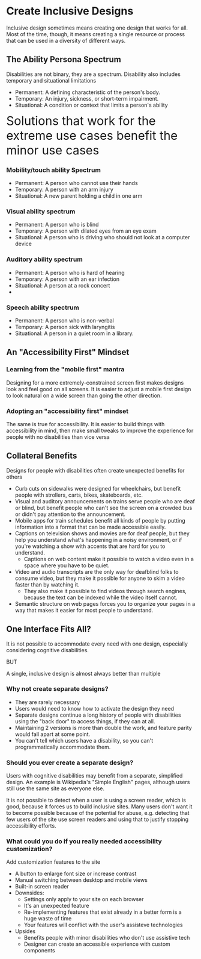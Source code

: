 # Create Inclusive Designs

Inclusive design sometimes means creating one design that works for all. Most of the time, though, it means creating a single resource or process that can be used in a diversity of different ways.

## The Ability Persona Spectrum

Disabilities are not binary, they are a spectrum. Disability also includes temporary and situational limitations

- Permanent: A defining characteristic of the person's body.
- Temporary: An injury, sickness, or short-term impairment.
- Situational: A condition or context that limits a person's ability

<font size="6">Solutions that work for the extreme use cases benefit the minor use cases</font>

### Mobility/touch ability Spectrum

- Permanent: A person who cannot use their hands
- Temporary: A person with an arm injury
- Situational: A new parent holding a child in one arm

### Visual ability spectrum

- Permanent: A person who is blind
- Temporary: A person with dilated eyes from an eye exam
- Situational: A person who is driving who should not look at a computer device

### Auditory ability spectrum

- Permanent: A person who is hard of hearing
- Temporary: A person with an ear infection
- Situational: A person at a rock concert
- 
### Speech ability spectrum

- Permanent: A person who is non-verbal
- Temporary: A person sick with laryngitis
- Situational: A person in a quiet room in a library.

## An "Accessibility First" Mindset

### Learning from the "mobile first" mantra

Designing for a more extremely-constrained screen first makes designs look and feel good on all screens. It is easier to adjust a mobile first design to look natural on a wide screen than going the other direction.

### Adopting an "accessibility first" mindset

The same is true for accessibility. It is easier to build things with accessibility in mind, then make small tweaks to improve the experience for people with no disabilities than vice versa

## Collateral Benefits

Designs for people with disabilities often create unexpected benefits for others

- Curb cuts on sidewalks were designed for wheelchairs, but benefit people with strollers, carts, bikes, skateboards, etc.
- Visual and auditory announcements on trains serve people who are deaf or blind, but benefit people who can't see the screen on a crowded bus or didn't pay attention to the announcement.
- Mobile apps for train schedules benefit all kinds of people by putting information into a format that can be made accessible easily.
- Captions on television shows and movies are for deaf people, but they help you understand what's happening in a noisy environment, or if you're watching a show with accents that are hard for you to understand.
  - Captions on web content make it possible to watch a video even in a space where you have to be quiet.
- Video and audio transcripts are the only way for deafblind folks to consume video, but they make it possible for anyone to skim a video faster than by watching it.
  - They also make it possible to find videos through search engines, because the text can be indexed while the video itself cannot.
- Semantic structure on web pages forces you to organize your pages in a way that makes it easier for most people to understand.

## One Interface Fits All?

It is not possible to accommodate every need with one design, especially considering cognitive disabilities.

BUT

A single, inclusive design is almost always better than multiple

### Why not create separate designs?
- They are rarely necessary
- Users would need to know how to activate the design they need
- Separate designs continue a long history of people with disabilities using the "back door" to access things, if they can at all.
- Maintaining 2 versions is more than double the work, and feature parity would fall apart at some point.
- You can't tell which users have a disability, so you can't programmatically accommodate them.

### Should you ever create a separate design?

Users with cognitive disabilities may benefit from a separate, simplified design. An example is Wikipedia's "Simple English" pages, although users still use the same site as everyone else.

It is not possible to detect when a user is using a screen reader, which is good, because it forces us to build inclusive sites. Many users don't want it to become possible because of the potential for abuse, e.g. detecting that few users of the site use screen readers and using that to justify stopping accessibility efforts.

### What could you do if you really needed accessibility customization?
Add customization features to the site
   - A button to enlarge font size or increase contrast 
   - Manual switching between desktop and mobile views 
   - Built-in screen reader
   - Downsides:
      - Settings only apply to your site on each browser
      - It's an unexpected feature
      - Re-implementing features that exist already in a better form is a huge waste of time
      - Your features will conflict with the user's assisteve technologies
   - Upsides
      - Benefits people with minor disabilities who don't use assistive tech
      - Designer can create an accessible experience with custom components

